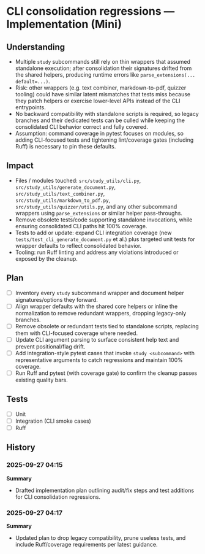 # CLI consolidation regressions — Implementation (Mini)

## Understanding
- Multiple `study` subcommands still rely on thin wrappers that assumed standalone execution; after consolidation their signatures drifted from the shared helpers, producing runtime errors like `parse_extensions(... default=...)`.
- Risk: other wrappers (e.g. text combiner, markdown-to-pdf, quizzer tooling) could have similar latent mismatches that tests miss because they patch helpers or exercise lower-level APIs instead of the CLI entrypoints.
- No backward compatibility with standalone scripts is required, so legacy branches and their dedicated tests can be culled while keeping the consolidated CLI behavior correct and fully covered.
- Assumption: command coverage in pytest focuses on modules, so adding CLI-focused tests and tightening lint/coverage gates (including Ruff) is necessary to pin these defaults.

## Impact
- Files / modules touched: `src/study_utils/cli.py`, `src/study_utils/generate_document.py`, `src/study_utils/text_combiner.py`, `src/study_utils/markdown_to_pdf.py`, `src/study_utils/quizzer/utils.py`, and any other subcommand wrappers using `parse_extensions` or similar helper pass-throughs.
- Remove obsolete tests/code supporting standalone invocations, while ensuring consolidated CLI paths hit 100% coverage.
- Tests to add or update: expand CLI integration coverage (new `tests/test_cli_generate_document.py` et al.) plus targeted unit tests for wrapper defaults to reflect consolidated behavior.
- Tooling: run Ruff linting and address any violations introduced or exposed by the cleanup.

## Plan
- [ ] Inventory every `study` subcommand wrapper and document helper signatures/options they forward.
- [ ] Align wrapper defaults with the shared core helpers or inline the normalization to remove redundant wrappers, dropping legacy-only branches.
- [ ] Remove obsolete or redundant tests tied to standalone scripts, replacing them with CLI-focused coverage where needed.
- [ ] Update CLI argument parsing to surface consistent help text and prevent positional/flag drift.
- [ ] Add integration-style pytest cases that invoke `study <subcommand>` with representative arguments to catch regressions and maintain 100% coverage.
- [ ] Run Ruff and pytest (with coverage gate) to confirm the cleanup passes existing quality bars.

## Tests
- [ ] Unit
- [ ] Integration (CLI smoke cases)
- [ ] Ruff

## History
### 2025-09-27 04:15
**Summary**
- Drafted implementation plan outlining audit/fix steps and test additions for CLI consolidation regressions.

### 2025-09-27 04:17
**Summary**
- Updated plan to drop legacy compatibility, prune useless tests, and include Ruff/coverage requirements per latest guidance.
